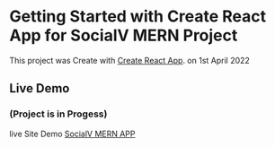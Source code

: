 # Getting Started with Create React App for SocialV MERN Project

This project was Create with [Create React App](https://github.com/facebook/create-react-app). on 1st April 2022

## Live Demo

### (Project is in Progess)

live Site Demo [SocialV MERN APP](http://social-mern.netlify.app/)

